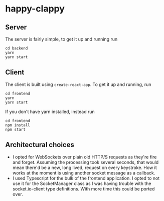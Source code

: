 # happy-clappy

## Server
The server is fairly simple, to get it up and running run
```
cd backend
yarn
yarn start
```

## Client
The client is built using `create-react-app`. To get it up and running, run
```
cd frontend
yarn
yarn start
```

If you don't have yarn installed, instead run
```
cd frontend
npm install
npm start
```

## Architectural choices
 - I opted for WebSockets over plain old HTTP/S requests as they're fire and forget. Assuming the processing took several seconds, that would mean there'd be a new, long lived, request on every keystroke. How it works at the moment is using another socket message as a callback.
 - I used Typescript for the bulk of the frontend application. I opted to not use it for the SocketManager class as I was having trouble with the socket.io-client type definitions. With more time this could be ported over.
